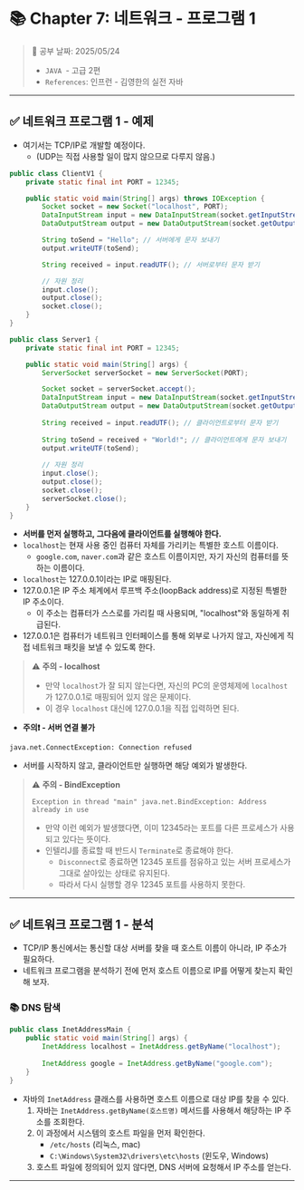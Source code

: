 # 📚 Chapter 7: 네트워크 - 프로그램 1

> 📌 공부 날짜: 2025/05/24
> - `JAVA `- 고급 2편
> - `References`: 인프런 - 김영한의 실전 자바

---

## ✅ 네트워크 프로그램 1 - 예제

- 여기서는 TCP/IP로 개발할 예정이다.
    - (UDP는 직접 사용할 일이 많지 않으므로 다루지 않음.)

```java
public class ClientV1 {
    private static final int PORT = 12345;

    public static void main(String[] args) throws IOException {
        Socket socket = new Socket("localhost", PORT);
        DataInputStream input = new DataInputStream(socket.getInputStream());
        DataOutputStream output = new DataOutputStream(socket.getOutputStream());

        String toSend = "Hello"; // 서버에게 문자 보내기
        output.writeUTF(toSend);

        String received = input.readUTF(); // 서버로부터 문자 받기

        // 자원 정리
        input.close();
        output.close();
        socket.close();
    }
}
```

```java
public class Server1 {
    private static final int PORT = 12345;

    public static void main(String[] args) {
        ServerSocket serverSocket = new ServerSocket(PORT);

        Socket socket = serverSocket.accept();
        DataInputStream input = new DataInputStream(socket.getInputStream());
        DataOutputStream output = new DataOutputStream(socket.getOutputStream());
        
        String received = input.readUTF(); // 클라이언트로부터 문자 받기
        
        String toSend = received + "World!"; // 클라이언트에게 문자 보내기
        output.writeUTF(toSend);
        
        // 자원 정리
        input.close();
        output.close();
        socket.close();
        serverSocket.close();
    }
}
```
- **서버를 먼저 실행하고, 그다음에 클라이언트를 실행해야 한다.**
- `localhost`는 현재 사용 중인 컴퓨터 자체를 가리키는 특별한 호스트 이름이다.
  - `google.com`, `naver.com`과 같은 호스트 이름이지만, 자기 자신의 컴퓨터를 뜻하는 이름이다.
- `localhost`는 127.0.0.1이라는 IP로 매핑된다.
- 127.0.0.1은 IP 주소 체계에서 루프백 주소(loopBack address)로 지정된 특별한 IP 주소이다.
  - 이 주소는 컴퓨터가 스스로를 가리킬 때 사용되며, "localhost"와 동일하게 취급된다.
- 127.0.0.1은 컴퓨터가 네트워크 인터페이스를 통해 외부로 나가지 않고, 자신에게 직접 네트워크 패킷을 보낼 수 있도록 한다.

> ⚠️ **주의 - localhost**
> - 만약 `localhost`가 잘 되지 않는다면, 자신의 PC의 운영체제에 `localhost`가 127.0.0.1로 매핑되어 있지 않은 문제이다.
> - 이 경우 `localhost` 대신에 127.0.0.1을 직접 입력하면 된다.

- **주의❗ - 서버 연결 불가**
```text
java.net.ConnectException: Connection refused 
```
- 서버를 시작하지 않고, 클라이언트만 실행하면 해당 예외가 발생한다.

> ⚠️ **주의 - BindException**
> ```text
> Exception in thread "main" java.net.BindException: Address already in use
> ```
> - 만약 이런 예외가 발생했다면, 이미 12345라는 포트를 다른 프로세스가 사용되고 있다는 뜻이다.
> - 인텔리J를 종료할 때 반드시 `Terminate`로 종료해야 한다.
>   - `Disconnect`로 종료하면 12345 포트를 점유하고 있는 서버 프로세스가 그대로 살아있는 상태로 유지된다.
>   - 따라서 다시 실행할 경우 12345 포트를 사용하지 못한다.

---

## ✅ 네트워크 프로그램 1 - 분석
- TCP/IP 통신에서는 통신할 대상 서버를 찾을 때 호스트 이름이 아니라, IP 주소가 필요하다.
- 네트워크 프로그램을 분석하기 전에 먼저 호스트 이름으로 IP를 어떻게 찾는지 확인해 보자.

### 📚 DNS 탐색
```java
public class InetAddressMain { 
    public static void main(String[] args) {
        InetAddress localhost = InetAddress.getByName("localhost");
    
        InetAddress google = InetAddress.getByName("google.com");
    }
}
```
- 자바의 `InetAddress` 클래스를 사용하면 호스트 이름으로 대상 IP를 찾을 수 있다.
    1. 자바는 `InetAddress.getByName(호스트명)` 메서드를 사용해서 해당하는 IP 주소를 조회한다.
    2. 이 과정에서 시스템의 호스트 파일을 먼저 확인한다.
        - `/etc/hosts` (리눅스, mac)
        - `C:\Windows\System32\drivers\etc\hosts` (윈도우, Windows)
    3. 호스트 파일에 정의되어 있지 않다면, DNS 서버에 요청해서 IP 주소를 얻는다.

---

